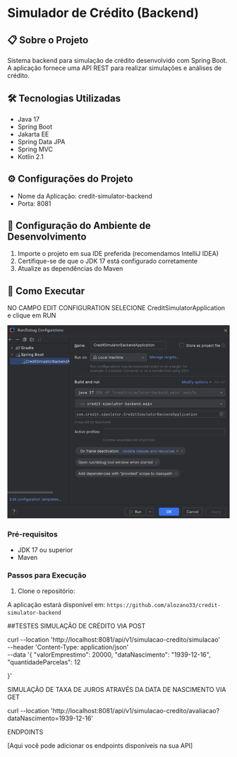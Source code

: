 # Simulador de Crédito (Backend)

## 📋 Sobre o Projeto
Sistema backend para simulação de crédito desenvolvido com Spring Boot. A aplicação fornece uma API REST para realizar simulações e análises de crédito.

## 🛠️ Tecnologias Utilizadas
- Java 17
- Spring Boot
- Jakarta EE
- Spring Data JPA
- Spring MVC
- Kotlin 2.1

## ⚙️ Configurações do Projeto
- Nome da Aplicação: credit-simulator-backend
- Porta: 8081

## 🔧 Configuração do Ambiente de Desenvolvimento
1. Importe o projeto em sua IDE preferida (recomendamos IntelliJ IDEA)
2. Certifique-se de que o JDK 17 está configurado corretamente
3. Atualize as dependências do Maven

## 🚀 Como Executar
NO CAMPO EDIT CONFIGURATION SELECIONE CreditSimulatorApplication e clique em RUN

![img.png](img.png)


### Pré-requisitos
- JDK 17 ou superior
- Maven

### Passos para Execução
1. Clone o repositório:


A aplicação estará disponível em: `https://github.com/alozano33/credit-simulator-backend`

##TESTES
SIMULAÇÃO DE CRÉDITO VIA POST 

curl --location 'http://localhost:8081/api/v1/simulacao-credito/simulacao' \
--header 'Content-Type: application/json' \
--data '{
"valorEmprestimo": 20000,
"dataNascimento": "1939-12-16",
"quantidadeParcelas": 12

}'

SIMULAÇÃO DE TAXA DE JUROS ATRAVÉS DA DATA DE NASCIMENTO VIA GET

curl --location 'http://localhost:8081/api/v1/simulacao-credito/avaliacao?dataNascimento=1939-12-16'



ENDPOINTS

[Aqui você pode adicionar os endpoints disponíveis na sua API]



